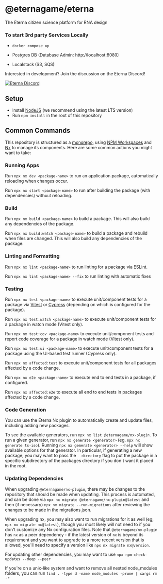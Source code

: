 # @eternagame/eterna

The Eterna citizen science platform for RNA design

### To start 3rd party Services Locally
* `docker compose up`

* Postgres DB (Database Admin: http://localhost:8080)
* Localstack (S3, SQS)

<!-- Managed by @eternagame/nx-plugin - prologue -->
Interested in development? Join the discussion on the Eterna Discord!

[![Eterna Discord](https://discord.com/api/guilds/702618517589065758/widget.png?style=banner2)](https://discord.gg/KYeTwux)
<!-- End managed by @eternagame/nx-plugin - prologue -->

<!-- Managed by @eternagame/nx-plugin - setup -->
## Setup

- Install [NodeJS](https://nodejs.org/en/download/) (we recommend using the latest LTS version)
- Run `npm install` in the root of this repository
<!-- End managed by @eternagame/nx-plugin - setup -->

<!-- Managed by @eternagame/nx-plugin - commands -->
## Common Commands

This repository is structured as a [monorepo](https://monorepo.tools/), using
[NPM Workspaces](https://docs.npmjs.com/cli/v8/using-npm/workspaces) and [Nx](https://nx.dev/) to
manage its components. Here are some common actions you might want to take:
<!-- End managed by @eternagame/nx-plugin - commands -->

<!-- Managed by @eternagame/nx-plugin - commands/run -->
### Running Apps

Run `npx nx dev <package-name>` to run an application package, automatically reloading when changes occur.

Run `npx nx start <package-name>` to run after building the package (with dependencies) without reloading.
<!-- End managed by @eternagame/nx-plugin - commands/run -->

<!-- Managed by @eternagame/nx-plugin - commands/build -->
### Build

Run `npx nx build <package-name>` to build a package. This will also build any dependencies of the package.

Run `npx nx build:watch <package-name>` to build a package and rebuild when files are changed.
This will also build any dependencies of the package.
<!-- End managed by @eternagame/nx-plugin - commands/build -->

<!-- Managed by @eternagame/nx-plugin - commands/lint -->
### Linting and Formatting

Run `npx nx lint <package-name>` to run linting for a package via [ESLint](https://eslint.org/).

Run `npx nx lint <package-name> --fix` to run linting with automatic fixes
<!-- End managed by @eternagame/nx-plugin - commands/lint -->

<!-- Managed by @eternagame/nx-plugin - commands/test -->
### Testing

Run `npx nx test <package-name>` to execute unit/component tests for a package via [Vitest](https://vitest.dev/)
or [Cypress](https://www.cypress.io/) (depending on which is configured for the package).

Run `npx nx test:watch <package-name>` to execute unit/component tests for a package in watch mode (Vitest only).

Run `npx nx test:cov <package-name>` to execute unit/component tests and report code coverage for a
package in watch mode (Vitest only).

Run `npx nx test:ui <package-name>` to execute unit/component tests for a package using the UI-based test runner (Cypress only).

Run `npx nx affected:test` to execute unit/component tests for all packages affected by a code change.

Run `npx nx e2e <package-name>` to execute end to end tests in a package, if configured.

Run `npx nx affected:e2e` to execute all end to end tests in packages affected by a code change.
<!-- End managed by @eternagame/nx-plugin - commands/test -->

<!-- Managed by @eternagame/nx-plugin - commands/generate -->
### Code Generation

You can use the Eterna Nx plugin to automatically create and update files, including adding new packages.

To see the available generators, run `npx nx list @eternagame/nx-plugin`. To run a given generator,
run `npx nx generate <generator>` (eg, `npx nx generate ts-iso`). Running `npx nx generate <generator> --help`
will show available options for that generator. In particular, if generating a new package, you may want to pass
the `--directory` flag to put the package in a specific subdirectory of the packages directory if you don't
want it placed in the root.
<!-- End managed by @eternagame/nx-plugin - commands/generate -->

<!-- Managed by @eternagame/nx-plugin - commands/update -->
### Updating Dependencies

When upgrading `@eternagame/nx-plugin`, there may be changes to the repository that should be made when updating.
This process is automated, and can be done via `npx nx migrate @eternagame/nx-plugin@latest` and then (if necessary)
`npx nx migrate --run-migrations` after reviewing the changes to be made in the migrations.json.

When upgrading nx, you may also want to run migrations for it as well (eg, `npx nx migrate nx@latest`),
though you most likely will not need to if you don't customize any Nx configuration files. Note that `@eternagame/nx-plugin`
has `nx` as a peer dependency - if the latest version of `nx` is beyond its requirement and you want to upgrade
to a more recent version that is allowed, you'll need to specify a version like `npx nx migrate nx@version`.

For updating other dependencies, you may want to use `npx npm-check-updates --deep --peer`

If you're on a unix-like system and want to remove all nested node_modules folders,
you can run `find . -type d -name node_modules -prune | xargs rm -r`
<!-- End managed by @eternagame/nx-plugin - commands/update -->
